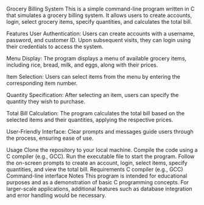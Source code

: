 Grocery Billing System
This is a simple command-line program written in C that simulates a grocery billing system. It allows users to create accounts, login, select grocery items, specify quantities, and calculates the total bill.

Features
User Authentication: Users can create accounts with a username, password, and customer ID. Upon subsequent visits, they can login using their credentials to access the system.

Menu Display: The program displays a menu of available grocery items, including rice, bread, milk, and eggs, along with their prices.

Item Selection: Users can select items from the menu by entering the corresponding item number.

Quantity Specification: After selecting an item, users can specify the quantity they wish to purchase.

Total Bill Calculation: The program calculates the total bill based on the selected items and their quantities, applying the respective prices.

User-Friendly Interface: Clear prompts and messages guide users through the process, ensuring ease of use.

Usage
Clone the repository to your local machine.
Compile the code using a C compiler (e.g., GCC).
Run the executable file to start the program.
Follow the on-screen prompts to create an account, login, select items, specify quantities, and view the total bill.
Requirements
C compiler (e.g., GCC)
Command-line interface
Notes
This program is intended for educational purposes and as a demonstration of basic C programming concepts.
For larger-scale applications, additional features such as database integration and error handling would be necessary.

